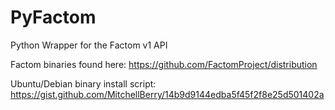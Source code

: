 # PyFactom
Python Wrapper for the Factom v1 API

Factom binaries found here: https://github.com/FactomProject/distribution

Ubuntu/Debian binary install script: https://gist.github.com/MitchellBerry/14b9d9144edba5f45f2f8e25d501402a



